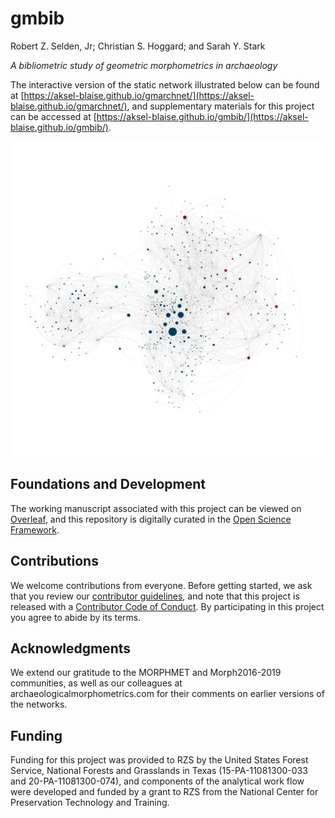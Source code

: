 # gmbib

Robert Z. Selden, Jr; Christian S. Hoggard; and Sarah Y. Stark

_A bibliometric study of geometric morphometrics in archaeology_

The interactive version of the static network illustrated below can be found at [https://aksel-blaise.github.io/gmarchnet/](https://aksel-blaise.github.io/gmarchnet/), and supplementary materials for this project can be accessed at [https://aksel-blaise.github.io/gmbib/](https://aksel-blaise.github.io/gmbib/).

![](./figs/gmarchnet.png)

## Foundations and Development

The working manuscript associated with this project can be viewed on [Overleaf](https://www.overleaf.com/read/syvknbmtnspq), and this repository is digitally curated in the [Open Science Framework](https://osf.io/fxnej/). 

## Contributions

We welcome contributions from everyone. Before getting started, we ask that you review our [contributor guidelines](CONTRIBUTING.md), and note that this project is released with a [Contributor Code of Conduct](CONDUCT.md). By participating in this project you agree to abide by its terms.

## Acknowledgments

We extend our gratitude to the MORPHMET and Morph2016-2019 communities, as well as our colleagues at archaeologicalmorphometrics.com for their comments on earlier versions of the networks.

## Funding

Funding for this project was provided to RZS by the United States Forest Service, National Forests and Grasslands in Texas (15-PA-11081300-033 and 20-PA-11081300-074), and components of the analytical work flow were developed and funded by a grant to RZS from the National Center for Preservation Technology and Training.